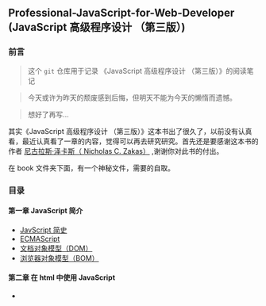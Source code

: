 ## Professional-JavaScript-for-Web-Developer (JavaScript 高级程序设计 （第三版）)
### 前言
> 这个 `git` 仓库用于记录 《JavaScript 高级程序设计 （第三版）》的阅读笔记

> 今天或许为昨天的颓废感到后悔，但明天不能为今天的懒惰而遗憾。

> 想好了再写...

其实《JavaScript 高级程序设计 （第三版）》这本书出了很久了，以前没有认真看，最近认真看了一章的内容，觉得可以再去研究研究。首先还是要感谢这本书的作者 [尼古拉斯·泽卡斯（ Nicholas C. Zakas）](https://github.com/nzakas) ,谢谢你对此书的付出。

在 book 文件夹下面，有一个神秘文件，需要的自取。

### 目录

#### 第一章  JavaScript 简介
* [JavScript 简史](https://github.com/KuangPF/Professional-JavaScript-for-Web-Developer/tree/master/doc/Chapter01/javascript-brief-history.md)
* [ECMAScript](https://github.com/KuangPF/Professional-JavaScript-for-Web-Developer/tree/master/doc/Chapter01/ecmascript.md)
* [文档对象模型（DOM）](https://github.com/KuangPF/Professional-JavaScript-for-Web-Developer/tree/master/doc/chapter01/dom.md)
* [浏览器对象模型（BOM）](https://github.com/KuangPF/Professional-JavaScript-for-Web-Developer/tree/master/doc/chapter01/bom.md)

#### 第二章 在 html 中使用 JavaScript
* [<script> 元素](https://github.com/KuangPF/Professional-JavaScript-for-Web-Developer/tree/master/doc/chapter02/script.md)

#### 持续跟新...